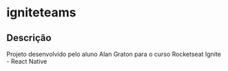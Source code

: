# igniteteams

## Descrição

Projeto desenvolvido pelo aluno Alan Graton para o curso Rocketseat Ignite - React Native